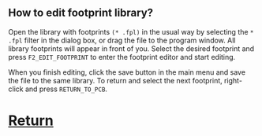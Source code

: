 ## How to edit footprint library?
Open the library with footprints `(* .fpl)` in the usual way by selecting the `* .fpl` filter in the dialog box, or drag the file to the program window. All library footprints will appear in front of you. Select the desired footprint and press `F2_EDIT_FOOTPRINT` to enter the footprint editor and start editing.

When you finish editing, click the save button in the main menu and save the file to the same library. To return and select the next footprint, right-click and press `RETURN_TO_PCB`.

# [Return](How_to.md)
